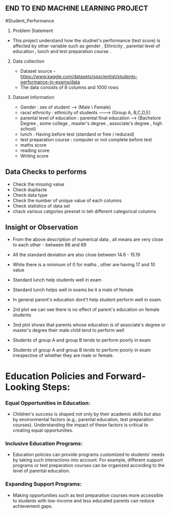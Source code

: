 ## END TO END MACHINE LEARNING PROJECT


#Student_Performance
1. Problem Statement 

- This project understand how the studnet's performance (test score) is affected by other variable such as gender , Ethnicity , parental level of education , lunch and test preparation  course .


2. Data collection
   -  Dataset  source - https://www.kaggle.com/datasets/spscientist/students-performance-in-exams/data
   -  The data consists of 8 columns and 1000 rows

3. Dataset Information

   - Gender : sex of student --> (Male \ Female)
   - race/ ethnicity : ethnicity of students ---> (Group A, B,C,D,E)
   - parental level of education : parental final education  --> (Bachelore Degree , some college , master's degree , associate's degree , high school)
   - lunch : Having before test (standard or free / reduced)
   - test preparation course : computer  or  not complete before test
   - maths score
   - reading score
   - Writing score
  


## Data Checks to performs 
- Check the missing value 
- Check dupliacte 
- Check data type 
- Check the number of unique value of each columns 
- Check statistics of data set 
- chack various catgories presnet in teh different categorical columns 


## Insight or Observation 
- From the above description of numerical data , all means are very close to each other - between 66 and 69
- All the standard deviation are also close between 14.6 - 15.19 
- While there is a minimum of 0 for maths , other are having 17 and 10 value



- Standard lunch help students well in exam 
- Standard lunch helps well in exams be it a male of female

 - In general parent's education dont't help student perform well in exam.
 - 2rd plot we can see there is no effect of parent's education on female students
 - 3nd plot shows that parents whose education is of associate's degree or master's degree their male child tend to perform well


- Students of group A and group B tends to perform poorly in exam 
- Students of group A and group B tends to perform poorly in exam irrespective  of whether they are male or female.
 


# Education Policies and Forward-Looking Steps:

### Equal Opportunities in Education:

- Children's success is shaped not only by their academic skills but also by environmental factors (e.g., parental education, test preparation courses). Understanding the impact of these factors is critical to creating equal opportunities.

### Inclusive Education Programs:

- Education policies can provide programs customized to students' needs by taking such interactions into account. For example, different support programs or test preparation courses can be organized according to the level of parental education.

### Expanding Support Programs:

- Making opportunities such as test preparation courses more accessible to students with low-income and less educated parents can reduce achievement gaps.



